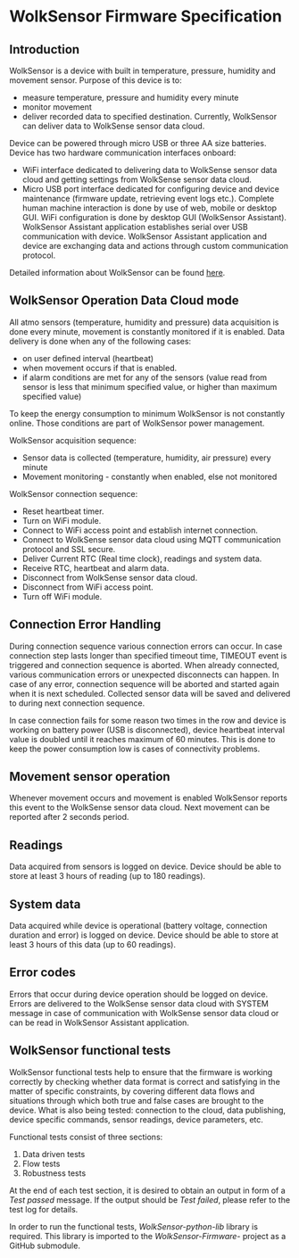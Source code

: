 **WolkSensor Firmware Specification**
=====================================

**Introduction**
------------

WolkSensor is a device with built in temperature, pressure, humidity and movement sensor.
Purpose of this device is to:

 - measure temperature, pressure and humidity every minute
 - monitor movement
 - deliver recorded data to specified destination. Currently, WolkSensor can deliver data to WolkSense sensor data cloud.

Device can be powered through micro USB or three AA size batteries.
Device has two hardware communication interfaces onboard:
 - WiFi interface dedicated to delivering data to WolkSense sensor data cloud and getting settings from WolkSense sensor data cloud.
 - Micro USB port interface dedicated for configuring device and device maintenance (firmware update, retrieving event logs etc.).
Complete human machine interaction is done by use of web, mobile or desktop GUI.
WiFi configuration is done by desktop GUI (WolkSensor Assistant). WolkSensor Assistant application establishes serial over USB communication with device. WolkSensor Assistant application and device are exchanging data and actions through custom communication protocol.

Detailed information about WolkSensor can be found [here](https://wolksense.com/wolksensor/).

**WolkSensor Operation Data Cloud mode**
--------------------


All atmo sensors (temperature, humidity and pressure) data acquisition is done every minute, movement is constantly monitored if it is enabled.
Data delivery is done when any of the following cases:

 - on user defined interval (heartbeat)
 - when movement occurs if that is enabled.
 - if alarm conditions are met for any of the sensors (value read from sensor is less that minimum specified value, or higher than maximum specified value)

To keep the energy consumption to minimum WolkSensor is not constantly online. Those conditions are part of WolkSensor power management.

WolkSensor acquisition sequence:

 - Sensor data is collected (temperature, humidity, air pressure) every minute
 - Movement monitoring - constantly when enabled, else not monitored

WolkSensor connection sequence:

 - Reset heartbeat timer.
 - Turn on WiFi module.
 - Connect to WiFi access point and establish internet connection.
 - Connect to WolkSense sensor data cloud using MQTT communication protocol and SSL secure.
 - Deliver Current RTC (Real time clock), readings and system data.
 - Receive RTC, heartbeat and alarm data.
 - Disconnect from WolkSense sensor data cloud.
 - Disconnect from WiFi access point.
 - Turn off WiFi module.


**Connection Error Handling**
-------

During connection sequence various connection errors can occur. In case connection step lasts longer than specified timeout time, TIMEOUT event is triggered and connection sequence is aborted. When already connected, various communication errors or unexpected disconnects can happen. In case of any error, connection sequence will be aborted and started again when it is next scheduled. Collected sensor data will be saved and delivered to during next connection sequence.

In case connection fails for some reason two times in the row and device is working on battery power (USB is disconnected), device heartbeat interval value is doubled until it reaches maximum of 60 minutes. This is done to keep the power consumption low is cases of connectivity problems.

**Movement sensor operation**
-------

Whenever movement occurs and movement is enabled WolkSensor reports this event to the WolkSense sensor data cloud. Next movement can be reported after 2 seconds period.

**Readings**
-------

Data acquired from sensors is logged on device. Device should be able to store at least 3 hours of reading (up to 180 readings).

**System data**
-------

Data acquired while device is operational (battery voltage, connection duration and error) is logged on device. Device should be able to store at least 3 hours of this data (up to 60 readings).

**Error codes**
-------

Errors that occur during device operation should be logged on device. Errors are delivered to the WolkSense sensor data cloud with SYSTEM message in case of communication with WolkSense sensor data cloud or can be read in WolkSensor Assistant application.

**WolkSensor functional tests**
-------

WolkSensor functional tests help to ensure that the firmware is working correctly by checking whether data format is correct and satisfying in the matter of specific constraints, by covering different data flows and situations through which both true and false cases are brought to the device. What is also being tested: connection to the cloud, data publishing, device specific commands, sensor readings, device parameters, etc.

Functional tests consist of three sections:
1. Data driven tests
2. Flow tests
3. Robustness tests

At the end of each test section, it is desired to obtain an output in form of a *Test passed* message. If the output should be *Test failed*, please refer to the test log for details.

In order to run the functional tests, *WolkSensor-python-lib* library is required. This library is imported to the *WolkSensor-Firmware-* project as a  GitHub submodule.

